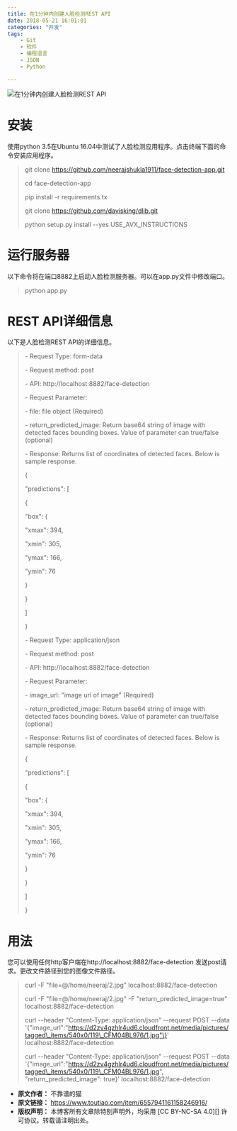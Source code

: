 ```yaml
---
title: 在1分钟内创建人脸检测REST API
date: 2018-05-21 16:01:01
categories: "开发"
tags:
	- Git
	- 软件
	- 编程语言
	- JSON
	- Python

---
```


![在1分钟内创建人脸检测REST API][1_REST API]

# 安装 #

使用python 3.5在Ubuntu 16.04中测试了人脸检测应用程序。点击终端下面的命令安装应用程序。

> git clone https://github.com/neerajshukla1911/face-detection-app.git
> 
> cd face-detection-app
> 
> pip install -r requirements.tx
> 
> git clone https://github.com/davisking/dlib.git
> 
> python setup.py install --yes USE\_AVX\_INSTRUCTIONS

# 运行服务器 #

以下命令将在端口8882上启动人脸检测服务器。可以在app.py文件中修改端口。

> python app.py

# REST API详细信息 #

以下是人脸检测REST API的详细信息。

> \- Request Type: form-data
> 
> \- Request method: post
> 
> \- API: http://localhost:8882/face-detection
> 
> \- Request Parameter:
> 
> \- file: file object (Required)
> 
> \- return\_predicted\_image: Return base64 string of image with detected faces bounding boxes. Value of parameter can true/false (optional)
> 
> \- Response: Returns list of coordinates of detected faces. Below is sample response.
> 
> \{
> 
> "predictions": \[
> 
> \{
> 
> "box": \{
> 
> "xmax": 394,
> 
> "xmin": 305,
> 
> "ymax": 166,
> 
> "ymin": 76
> 
> \}
> 
> \}
> 
> \]
> 
> \}
> 
> \- Request Type: application/json
> 
> \- Request method: post
> 
> \- API: http://localhost:8882/face-detection
> 
> \- Request Parameter:
> 
> \- image\_url: "image url of image" (Required)
> 
> \- return\_predicted\_image: Return base64 string of image with detected faces bounding boxes. Value of parameter can true/false (optional)
> 
> \- Response: Returns list of coordinates of detected faces. Below is sample response.
> 
> \{
> 
> "predictions": \[
> 
> \{
> 
> "box": \{
> 
> "xmax": 394,
> 
> "xmin": 305,
> 
> "ymax": 166,
> 
> "ymin": 76
> 
> \}
> 
> \}
> 
> \]
> 
> \}

# 用法 #

您可以使用任何http客户端在http://localhost:8882/face-detection 发送post请求。更改文件路径到您的图像文件路径。

> curl -F "file=@/home/neeraj/2.jpg" localhost:8882/face-detection
> 
> curl -F "file=@/home/neeraj/2.jpg" -F "return\_predicted\_image=true" localhost:8882/face-detection
> 
> curl --header "Content-Type: application/json" --request POST --data '\{"image\_url":"https://d2zv4gzhlr4ud6.cloudfront.net/media/pictures/tagged\_items/540x0/119\_CFM04BL976/1.jpg"\}' localhost:8882/face-detection
> 
> curl --header "Content-Type: application/json" --request POST --data '\{"image\_url":"https://d2zv4gzhlr4ud6.cloudfront.net/media/pictures/tagged\_items/540x0/119\_CFM04BL976/1.jpg", "return\_predicted\_image": true\}' localhost:8882/face-detection


[1_REST API]: /pro/os/crawler/2AVV-IERB-6NU2.jpg
 *  **原文作者：** 不靠谱的猫
 *  **原文链接：** https://www.toutiao.com/item/6557941161158246916/
 *  **版权声明：** 本博客所有文章除特别声明外，均采用 [CC BY-NC-SA 4.0][] 许可协议。转载请注明出处。
